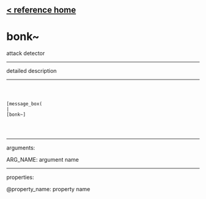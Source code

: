 [< reference home](ceammc_lib.html)
---

# bonk~


attack detector

---

detailed description
<br>


---


```



[message_box(                                 
|
[bonk~]


            
```

---
arguments:

ARG_NAME: argument name<br>

---
properties:

@property_name: property name<br>

